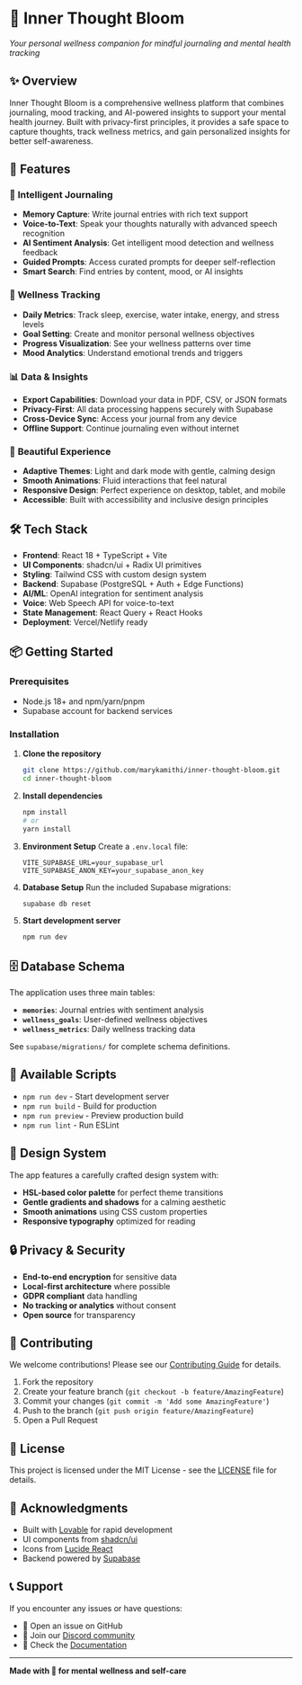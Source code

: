 # 🌸 Inner Thought Bloom

*Your personal wellness companion for mindful journaling and mental health tracking*

## ✨ Overview

Inner Thought Bloom is a comprehensive wellness platform that combines journaling, mood tracking, and AI-powered insights to support your mental health journey. Built with privacy-first principles, it provides a safe space to capture thoughts, track wellness metrics, and gain personalized insights for better self-awareness.

## 🚀 Features

### 📝 **Intelligent Journaling**
- **Memory Capture**: Write journal entries with rich text support
- **Voice-to-Text**: Speak your thoughts naturally with advanced speech recognition
- **AI Sentiment Analysis**: Get intelligent mood detection and wellness feedback
- **Guided Prompts**: Access curated prompts for deeper self-reflection
- **Smart Search**: Find entries by content, mood, or AI insights

### 🎯 **Wellness Tracking**
- **Daily Metrics**: Track sleep, exercise, water intake, energy, and stress levels
- **Goal Setting**: Create and monitor personal wellness objectives
- **Progress Visualization**: See your wellness patterns over time
- **Mood Analytics**: Understand emotional trends and triggers

### 📊 **Data & Insights**
- **Export Capabilities**: Download your data in PDF, CSV, or JSON formats
- **Privacy-First**: All data processing happens securely with Supabase
- **Cross-Device Sync**: Access your journal from any device
- **Offline Support**: Continue journaling even without internet

### 🎨 **Beautiful Experience**
- **Adaptive Themes**: Light and dark mode with gentle, calming design
- **Smooth Animations**: Fluid interactions that feel natural
- **Responsive Design**: Perfect experience on desktop, tablet, and mobile
- **Accessible**: Built with accessibility and inclusive design principles

## 🛠 Tech Stack

- **Frontend**: React 18 + TypeScript + Vite
- **UI Components**: shadcn/ui + Radix UI primitives
- **Styling**: Tailwind CSS with custom design system
- **Backend**: Supabase (PostgreSQL + Auth + Edge Functions)
- **AI/ML**: OpenAI integration for sentiment analysis
- **Voice**: Web Speech API for voice-to-text
- **State Management**: React Query + React Hooks
- **Deployment**: Vercel/Netlify ready

## 📦 Getting Started

### Prerequisites
- Node.js 18+ and npm/yarn/pnpm
- Supabase account for backend services

### Installation

1. **Clone the repository**
   ```bash
   git clone https://github.com/marykamithi/inner-thought-bloom.git
   cd inner-thought-bloom
   ```

2. **Install dependencies**
   ```bash
   npm install
   # or
   yarn install
   ```

3. **Environment Setup**
   Create a `.env.local` file:
   ```env
   VITE_SUPABASE_URL=your_supabase_url
   VITE_SUPABASE_ANON_KEY=your_supabase_anon_key
   ```

4. **Database Setup**
   Run the included Supabase migrations:
   ```bash
   supabase db reset
   ```

5. **Start development server**
   ```bash
   npm run dev
   ```

## 🗄 Database Schema

The application uses three main tables:

- **`memories`**: Journal entries with sentiment analysis
- **`wellness_goals`**: User-defined wellness objectives
- **`wellness_metrics`**: Daily wellness tracking data

See `supabase/migrations/` for complete schema definitions.

## 🔧 Available Scripts

- `npm run dev` - Start development server
- `npm run build` - Build for production
- `npm run preview` - Preview production build
- `npm run lint` - Run ESLint

## 🎨 Design System

The app features a carefully crafted design system with:
- **HSL-based color palette** for perfect theme transitions
- **Gentle gradients and shadows** for a calming aesthetic
- **Smooth animations** using CSS custom properties
- **Responsive typography** optimized for reading

## 🔒 Privacy & Security

- **End-to-end encryption** for sensitive data
- **Local-first architecture** where possible
- **GDPR compliant** data handling
- **No tracking or analytics** without consent
- **Open source** for transparency

## 🤝 Contributing

We welcome contributions! Please see our [Contributing Guide](CONTRIBUTING.md) for details.

1. Fork the repository
2. Create your feature branch (`git checkout -b feature/AmazingFeature`)
3. Commit your changes (`git commit -m 'Add some AmazingFeature'`)
4. Push to the branch (`git push origin feature/AmazingFeature`)
5. Open a Pull Request

## 📄 License

This project is licensed under the MIT License - see the [LICENSE](LICENSE) file for details.

## 🙏 Acknowledgments

- Built with [Lovable](https://lovable.dev) for rapid development
- UI components from [shadcn/ui](https://ui.shadcn.com)
- Icons from [Lucide React](https://lucide.dev)
- Backend powered by [Supabase](https://supabase.com)

## 📞 Support

If you encounter any issues or have questions:
- 📧 Open an issue on GitHub
- 💬 Join our [Discord community](https://discord.gg/your-invite)
- 📖 Check the [Documentation](https://docs.yourapp.com)

---

**Made with 💖 for mental wellness and self-care**
